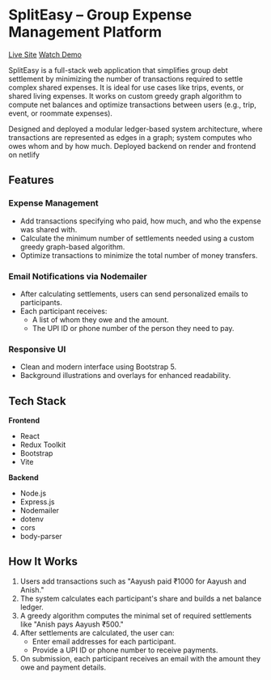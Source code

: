 # SplitEasy – Group Expense Management Platform

[Live Site](https://spliteasyyy.netlify.app/) 
[Watch Demo](https://drive.google.com/file/d/18WeA6XIELN0O_xzkHAdnF7VkysrkmHEf/view?usp=sharing)

SplitEasy is a full-stack web application that simplifies group debt settlement by minimizing the number of transactions required to settle complex shared expenses. It is ideal for use cases like trips, events, or shared living expenses. It works on custom greedy graph algorithm to compute net balances and optimize transactions between users (e.g., trip, event, or roommate expenses). 

Designed and deployed a modular ledger-based system architecture, where transactions are represented as edges in a graph; system computes who owes whom and by how much. 
Deployed backend on render and frontend on netlify 
## Features

### Expense Management
- Add transactions specifying who paid, how much, and who the expense was shared with.
- Calculate the minimum number of settlements needed using a custom greedy graph-based algorithm.
- Optimize transactions to minimize the total number of money transfers.

### Email Notifications via Nodemailer
- After calculating settlements, users can send personalized emails to participants.
- Each participant receives:
  - A list of whom they owe and the amount.
  - The UPI ID or phone number of the person they need to pay.

### Responsive UI
- Clean and modern interface using Bootstrap 5.
- Background illustrations and overlays for enhanced readability.

## Tech Stack

**Frontend**
- React
- Redux Toolkit
- Bootstrap
- Vite

**Backend**
- Node.js
- Express.js
- Nodemailer
- dotenv
- cors
- body-parser

## How It Works

1. Users add transactions such as "Aayush paid ₹1000 for Aayush and Anish."
2. The system calculates each participant's share and builds a net balance ledger.
3. A greedy algorithm computes the minimal set of required settlements like "Anish pays Aayush ₹500."
4. After settlements are calculated, the user can:
   - Enter email addresses for each participant.
   - Provide a UPI ID or phone number to receive payments.
5. On submission, each participant receives an email with the amount they owe and payment details.


